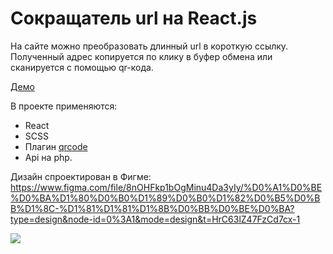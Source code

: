# Сокращатель url на React.js

На сайте можно преобразовать длинный url в короткую ссылку. Полученный адрес копируется по клику в буфер обмена или сканируется с помощью qr-кода.

[Демо](https://mchlv.ru/projects/sokr/)

В проекте применяются:
- React
- SCSS
- Плагин [qrcode](https://www.npmjs.com/package/qrcode)
- Api на php.

Дизайн спроектирован в Фигме: https://www.figma.com/file/8nOHFkp1bOgMinu4Da3yIy/%D0%A1%D0%BE%D0%BA%D1%80%D0%B0%D1%89%D0%B0%D1%82%D0%B5%D0%BB%D1%8C-%D1%81%D1%81%D1%8B%D0%BB%D0%BE%D0%BA?type=design&node-id=0%3A1&mode=design&t=HrC63lZ47FzCd7cx-1

![](https://mchlv.ru/sokr/cover.png)
